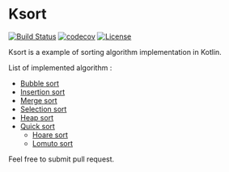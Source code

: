 # Ksort 

[![Build Status](https://travis-ci.org/Slashgear/ksort.svg?branch=master)](https://travis-ci.org/Slashgear/ksort)
[![codecov](https://codecov.io/gh/Slashgear/ksort/branch/master/graph/badge.svg)](https://codecov.io/gh/Slashgear/ksort)
[![License](https://img.shields.io/badge/license-MIT-blue.svg)](https://github.com/Slashgear/ksort/master/LICENSE.md)

Ksort is a example of sorting algorithm implementation in Kotlin.

List of implemented algorithm :

* [Bubble sort](https://github.com/Slashgear/ksort/blob/master/src/main/kotlin/com/slashgear/BubbleSort.kt)
* [Insertion sort](https://github.com/Slashgear/ksort/blob/master/src/main/kotlin/com/slashgear/InsertionSort.kt)
* [Merge sort](https://github.com/Slashgear/ksort/blob/master/src/main/kotlin/com/slashgear/MergeSort.kt)
* [Selection sort](https://github.com/Slashgear/ksort/blob/master/src/main/kotlin/com/slashgear/SelectionSort.kt)
* [Heap sort](https://github.com/Slashgear/ksort/blob/master/src/main/kotlin/com/slashgear/HeapSort.kt)
* [Quick sort](https://github.com/Slashgear/ksort/blob/master/src/main/kotlin/com/slashgear/quicksort/QuickSortAlgorithm.kt)
    * [Hoare sort](https://github.com/Slashgear/ksort/blob/master/src/main/kotlin/com/slashgear/quicksort/HoareSort.kt)
    * [Lomuto sort](https://github.com/Slashgear/ksort/blob/master/src/main/kotlin/com/slashgear/quicksort/LomutoSort.kt)

Feel free to submit pull request.